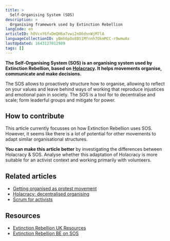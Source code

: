 ```yaml
---
title: >
  Self-Organising System (SOS)
description: >
  Organising framework used by Extinction Rebellion
langCode: en
articleID: h0VcxY6fxDmQH6a7vwi2n86dsnWjM7lA
languageCollectionID: yBmh6pOo8BS1Mfnnh7OkmMCC-r9wmwAx
lastUpdated: 1643127012989
tags: []
---
```


**The Self-Organising System (SOS) is an organising system used by Extinction Rebellion, based on** [**Holacracy**](/organising/holacracy)**. It helps movements organise, communicate and make decisions.**

The SOS allows to proactively structure how to organise, allowing to reflect on your values and leave behind ways of working that reproduce injustices and emotional pain in society. The SOS is a tool for to decentralise and scale; form leaderful groups and mitigate for power.

## How to contribute

This article currently focusses on how Extinction Rebellion uses SOS. However, it seems like there is a lot of potential for other movements to adapt similar organisational structures.

**You can make this article better** by investigating the differences between Holacracy & SOS. Analyse whether this adaptation of Holacracy is more suitable for an activist context and working primarily with volunteers.

## Related articles

-   [Getting organised as protest movement](/organising)
-   [Holacracy: decentralised organising](/organising/holacracy)
-   [Scrum for activists](/organising/scrum)

## Resources

-   [Extinction Rebellion UK Resources](https://extinctionrebellion.uk/act-now/resources/sos/)
-   [Extinction Rebellion BE on SOS](https://www.extinctionrebellion.be/en/self-organising-system)